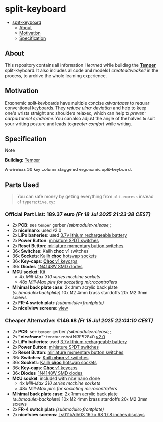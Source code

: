 # split-keyboard

<!--toc:start-->
- [split-keyboard](#split-keyboard)
  - [About](#about)
  - [Motivation](#motivation)
  - [Specification](#specification)
<!--toc:end-->



## About

This repository contains all information I *learned* while building the **[Temper](https://github.com/raeedcho/temper)** split-keyboard. It also includes all code and models I *created/tweaked* in the process, to archive the whole learning experience.

## Motivation

Ergonomic split-keyboards have multiple concise *advantages* to regular conventional keyboards. They *reduce ulnar deviation* and help to keep one's wrists straight and shoulders relaxed, which can help to *prevent carpal tunnel syndrome*. You can also adjust the angle of the halves to suit your writing posture and leads to *greater comfort* while writing.

## Specification

> [!NOTE]
> **Building:**
> [Temper](https://github.com/raeedcho/temper)

A wireless 36 key column staggered ergonomic split-keyboard.

## Parts Used
> You can safe money by getting everything from `ali-express` instead of `typeractive.xyz`

### Official Part List: 189.37 euro *(Fr 18 Jul 2025 21:23:38 CEST)*

- 2x **PCB**: see `temper` gerber *(submodule>release)*;
- 2x **nice!nano**: used [v2.0](https://typeractive.xyz/products/nice-nano?variant=42225114546407)
- 2x **LiPo batteries**: used [3.7v lithium rechargeable battery](https://de.aliexpress.com/item/1005008785016335.html?spm=a2g0o.productlist.main.1.9beeG9r5G9r5eh&algo_pvid=ac1f44e3-fba2-4d23-9f27-b83f57368fe6&algo_exp_id=ac1f44e3-fba2-4d23-9f27-b83f57368fe6-0&pdp_ext_f=%7B%22order%22%3A%2227%22%2C%22eval%22%3A%221%22%7D&pdp_npi=4%40dis%21EUR%2114.06%217.03%21%21%21114.72%2157.36%21%402103864c17528658150088401e63bc%2112000046655099198%21sea%21AT%216354448385%21X&curPageLogUid=zQZFeTEpTPQU&utparam-url=scene%3Asearch%7Cquery_from%3A)
- 2x **Power Button**: [miniature SPDT switches](https://de.aliexpress.com/item/1005007387580550.html?spm=a2g0o.cart.0.0.61344ae4XSUB7j&mp=1&pdp_npi=5%40dis%21EUR%21EUR%201.37%21EUR%201.17%21%21EUR%201.17%21%21%21%402103834817528637739712089e5cda%2112000040540005533%21ct%21AT%216354448385%21%211%210&gatewayAdapt=glo2deu)
- 2x **Reset Button**: [miniature momentary button switches](https://de.aliexpress.com/item/1005006973031934.html?spm=a2g0o.productlist.main.4.226af0fof0fo8s&aem_p4p_detail=202507181115339301428292823000002138385&algo_pvid=ef17869c-1f23-44f5-9fba-ae54bec91cd4&algo_exp_id=ef17869c-1f23-44f5-9fba-ae54bec91cd4-3&pdp_ext_f=%7B%22order%22%3A%22199%22%2C%22eval%22%3A%221%22%7D&pdp_npi=4%40dis%21EUR%211.46%211.28%21%21%2111.94%2110.51%21%40211b619a17528625337705209e615e%2112000038900555436%21sea%21AT%216354448385%21X&curPageLogUid=cXDzo0hJNxjV&utparam-url=scene%3Asearch%7Cquery_from%3A&search_p4p_id=202507181115339301428292823000002138385_1)
- 36x **Switches**: [Kailh **choc** v1 switches](https://typeractive.xyz/products/choc-switches?variant=45741919207655)
- 36x **Sockets**: [Kailh **choc** hotswap sockets](https://typeractive.xyz/products/hotswap-sockets?variant=45742200324327)
- 36x **Key-caps**: [**Choc** v1 keycaps](https://typeractive.xyz/products/mbk-keycaps?variant=45419753111783)
- 36x **Diodes**: [1N4148W SMD diodes](https://typeractive.xyz/products/smd-diodes)
- **MCU socket**: [Kit](https://typeractive.xyz/products/machine-sockets-and-pins?variant=45741664469223)
  - 4x *Mill-Max 310 series machine sockets*
  - 48x *Mill-Max pins for socketing microcontrollers*
- **Minimal back plate case**:
        2x 3mm acrylic back plate *(submodule>backplate)*
        10x M2 4mm brass standoffs
        20x M2 3mm screws
- 2x **FR-4 switch plate** *(submodule>frontplate)*
- 2x **nice!view screens**: [view](https://typeractive.xyz/products/nice-view)

### Cheaper Alternative: €146.68 *(Fr 18 Jul 2025 22:04:10 CEST)*
- 2x **PCB**: see `temper` gerber *(submodule>release)*;
- 2x **"nice!nano"**: tenstar robot NRF52840 [v2.0](https://de.aliexpress.com/item/1005006271881076.html?srcSns=sns_Copy&spreadType=socialShare&bizType=ProductDetail&social_params=60902593660&aff_fcid=6dfd0b11e6284ac5bb5bd1bd98f4e768-1752867618902-09140-_EI6oYpS&tt=MG&aff_fsk=_EI6oYpS&aff_platform=default&sk=_EI6oYpS&aff_trace_key=6dfd0b11e6284ac5bb5bd1bd98f4e768-1752867618902-09140-_EI6oYpS&shareId=60902593660&businessType=ProductDetail&platform=AE&terminal_id=f3ea7a45da034988bc0d45eb96e130a9&afSmartRedirect=y)
- 2x **LiPo batteries**: used [3.7v lithium rechargeable battery](https://de.aliexpress.com/item/1005008785016335.html?spm=a2g0o.productlist.main.1.9beeG9r5G9r5eh&algo_pvid=ac1f44e3-fba2-4d23-9f27-b83f57368fe6&algo_exp_id=ac1f44e3-fba2-4d23-9f27-b83f57368fe6-0&pdp_ext_f=%7B%22order%22%3A%2227%22%2C%22eval%22%3A%221%22%7D&pdp_npi=4%40dis%21EUR%2114.06%217.03%21%21%21114.72%2157.36%21%402103864c17528658150088401e63bc%2112000046655099198%21sea%21AT%216354448385%21X&curPageLogUid=zQZFeTEpTPQU&utparam-url=scene%3Asearch%7Cquery_from%3A)
- 2x **Power Button**: [miniature SPDT switches](https://de.aliexpress.com/item/1005007387580550.html?spm=a2g0o.cart.0.0.61344ae4XSUB7j&mp=1&pdp_npi=5%40dis%21EUR%21EUR%201.37%21EUR%201.17%21%21EUR%201.17%21%21%21%402103834817528637739712089e5cda%2112000040540005533%21ct%21AT%216354448385%21%211%210&gatewayAdapt=glo2deu)
- 2x **Reset Button**: [miniature momentary button switches](https://de.aliexpress.com/item/1005006973031934.html?spm=a2g0o.productlist.main.4.226af0fof0fo8s&aem_p4p_detail=202507181115339301428292823000002138385&algo_pvid=ef17869c-1f23-44f5-9fba-ae54bec91cd4&algo_exp_id=ef17869c-1f23-44f5-9fba-ae54bec91cd4-3&pdp_ext_f=%7B%22order%22%3A%22199%22%2C%22eval%22%3A%221%22%7D&pdp_npi=4%40dis%21EUR%211.46%211.28%21%21%2111.94%2110.51%21%40211b619a17528625337705209e615e%2112000038900555436%21sea%21AT%216354448385%21X&curPageLogUid=cXDzo0hJNxjV&utparam-url=scene%3Asearch%7Cquery_from%3A&search_p4p_id=202507181115339301428292823000002138385_1)
- 36x **Switches**: [Kailh **choc** v1 switches](https://de.aliexpress.com/item/1005008806799106.html?spm=a2g0o.productlist.main.3.31f06486n8mGIl&algo_pvid=6f325fe9-eda2-4ad6-9596-0e02094d0658&algo_exp_id=6f325fe9-eda2-4ad6-9596-0e02094d0658-2&pdp_ext_f=%7B%22order%22%3A%2276%22%2C%22eval%22%3A%221%22%7D&pdp_npi=4%40dis%21EUR%214.52%214.52%21%21%215.14%215.14%21%40210384cc17528683223042117e9a82%2112000046742202217%21sea%21AT%216354448385%21X&curPageLogUid=h1deRjw2Fzch&utparam-url=scene%3Asearch%7Cquery_from%3A)
- 36x **Sockets**: [Kailh **choc** hotswap sockets](https://de.aliexpress.com/item/1005006007846154.html?spm=a2g0o.productlist.main.1.55315d01ps8FYF&algo_pvid=6b50d792-b997-4a96-a040-4acfdedce0ed&algo_exp_id=6b50d792-b997-4a96-a040-4acfdedce0ed-0&pdp_ext_f=%7B%22order%22%3A%22115%22%2C%22eval%22%3A%221%22%7D&pdp_npi=4%40dis%21EUR%2113.02%215.99%21%21%2114.79%216.80%21%402103890117528685407083301e37e4%2112000035295576729%21sea%21AT%216354448385%21X&curPageLogUid=v9j0qQdkeieq&utparam-url=scene%3Asearch%7Cquery_from%3A)
- 36x **Key-caps**: [**Choc** v1 keycaps](https://de.aliexpress.com/item/1005005127265046.html?spm=a2g0o.productlist.main.11.193b5e7cnP5om9&algo_pvid=a5ae65eb-7310-4d6e-b3d5-5f096003f597&algo_exp_id=a5ae65eb-7310-4d6e-b3d5-5f096003f597-10&pdp_ext_f=%7B%22order%22%3A%2255%22%2C%22eval%22%3A%221%22%7D&pdp_npi=4%40dis%21EUR%212.88%211.99%21%21%213.27%212.26%21%402103890117528685801754699e37e4%2112000031767601888%21sea%21AT%216354448385%21X&curPageLogUid=Oo7vrBDtJckg&utparam-url=scene%3Asearch%7Cquery_from%3A)
- 36x **Diodes**: [1N4148W SMD diodes](https://de.aliexpress.com/item/1005007160563285.html?spm=a2g0o.productlist.main.2.78414273w2QZf9&algo_pvid=3ebc903e-ea94-4f8c-b878-3030c2c15a8a&algo_exp_id=3ebc903e-ea94-4f8c-b878-3030c2c15a8a-1&pdp_ext_f=%7B%22order%22%3A%22143%22%2C%22eval%22%3A%221%22%7D&pdp_npi=4%40dis%21EUR%213.01%211.92%21%21%2124.59%2115.74%21%40211b6a7a17528689160777472e30c4%2112000039653324544%21sea%21AT%216354448385%21X&curPageLogUid=nEkVwTB6FaEZ&utparam-url=scene%3Asearch%7Cquery_from%3A)
- **MCU socket**: [included with nice!nano clone](https://de.aliexpress.com/item/1005006271881076.html?srcSns=sns_Copy&spreadType=socialShare&bizType=ProductDetail&social_params=60902593660&aff_fcid=6dfd0b11e6284ac5bb5bd1bd98f4e768-1752867618902-09140-_EI6oYpS&tt=MG&aff_fsk=_EI6oYpS&aff_platform=default&sk=_EI6oYpS&aff_trace_key=6dfd0b11e6284ac5bb5bd1bd98f4e768-1752867618902-09140-_EI6oYpS&shareId=60902593660&businessType=ProductDetail&platform=AE&terminal_id=f3ea7a45da034988bc0d45eb96e130a9&afSmartRedirect=y)
  - 4x *Mill-Max 310 series machine sockets*
  - 48x *Mill-Max pins for socketing microcontrollers*
- **Minimal back plate case**:
        2x 3mm acrylic back plate *(submodule>backplate)*
        10x M2 4mm brass standoffs
        20x M2 3mm screws
- 2x **FR-4 switch plate** *(submodule>frontplate)*
- 2x **nice!view screens**: [Ls011b7dh03 160 x 68 1,08 inches displays](https://de.aliexpress.com/item/1005008052525400.html?spm=a2g0o.productlist.main.2.2f842c3akUy421&algo_pvid=55c14714-918d-4d46-9eac-1cda76fccdfb&algo_exp_id=55c14714-918d-4d46-9eac-1cda76fccdfb-1&pdp_ext_f=%7B%22order%22%3A%2220%22%2C%22eval%22%3A%221%22%7D&pdp_npi=4%40dis%21EUR%2117.88%2117.88%21%21%21145.88%21145.88%21%40211b619a17528678822344869e6167%2112000046561019656%21sea%21AT%216354448385%21X&curPageLogUid=NTWT5BmhMdBL&utparam-url=scene%3Asearch%7Cquery_from%3A#nav-store)
